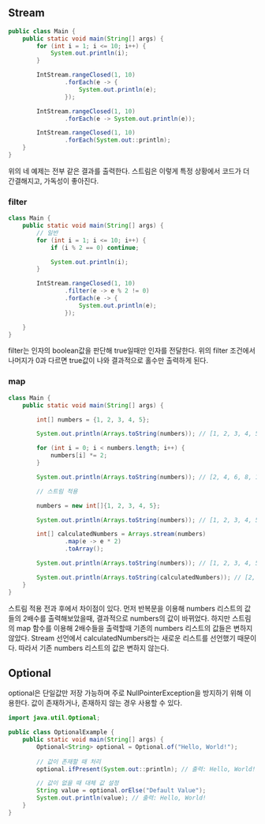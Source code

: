 ## Stream
```java
public class Main {
    public static void main(String[] args) {
        for (int i = 1; i <= 10; i++) {
            System.out.println(i);
        }

        IntStream.rangeClosed(1, 10)
                .forEach(e -> {
                    System.out.println(e);
                });

        IntStream.rangeClosed(1, 10)
                .forEach(e -> System.out.println(e));

        IntStream.rangeClosed(1, 10)
                .forEach(System.out::println);
    }
}
```
위의 네 예제는 전부 같은 결과를 출력한다.
스트림은 이렇게 특정 상황에서 코드가 더 간결해지고, 가독성이 좋아진다.

### filter
```java
class Main {
    public static void main(String[] args) {
        // 일반
        for (int i = 1; i <= 10; i++) {
            if (i % 2 == 0) continue;

            System.out.println(i);
        }

        IntStream.rangeClosed(1, 10)
                .filter(e -> e % 2 != 0)
                .forEach(e -> {
                    System.out.println(e);
                });

    }
}
```
filter는 인자의 boolean값을 판단해 true일때만 인자를 전달한다.
위의 filter 조건에서 나머지가 0과 다르면 true값이 나와 결과적으로 홀수만 출력하게 된다.

### map
```java
class Main {
    public static void main(String[] args) {

        int[] numbers = {1, 2, 3, 4, 5};

        System.out.println(Arrays.toString(numbers)); // [1, 2, 3, 4, 5]

        for (int i = 0; i < numbers.length; i++) {
            numbers[i] *= 2;
        }

        System.out.println(Arrays.toString(numbers)); // [2, 4, 6, 8, 10]

		// 스트림 적용

        numbers = new int[]{1, 2, 3, 4, 5};

        System.out.println(Arrays.toString(numbers)); // [1, 2, 3, 4, 5]

        int[] calculatedNumbers = Arrays.stream(numbers)
                .map(e -> e * 2)
                .toArray();

        System.out.println(Arrays.toString(numbers)); // [1, 2, 3, 4, 5]

        System.out.println(Arrays.toString(calculatedNumbers)); // [2, 4, 6, 8, 10]
    }
}
```
스트림 적용 전과 후에서 차이점이 있다.
먼저 반복문을 이용해 numbers 리스트의 값들의 2배수를 출력해보았을때, 결과적으로 numbers의 값이 바뀌었다.
하지만 스트림의 map 함수를 이용해 2배수들을 출력할때 기존의 numbers 리스트의 값들은 변하지 않았다.
Stream 선언에서 calculatedNumbers라는 새로운 리스트를 선언했기 때문이다.
따라서 기존 numbers 리스트의 값은 변하지 않는다.

## Optional
optional은 단일값만 저장 가능하며 주로 NullPointerException을 방지하기 위해 이용한다.
값이 존재하거나, 존재하지 않는 경우 사용할 수 있다.
```java
import java.util.Optional;

public class OptionalExample {
    public static void main(String[] args) {
        Optional<String> optional = Optional.of("Hello, World!");
        
        // 값이 존재할 때 처리
        optional.ifPresent(System.out::println); // 출력: Hello, World!

        // 값이 없을 때 대체 값 설정
        String value = optional.orElse("Default Value");
        System.out.println(value); // 출력: Hello, World!
    }
}
```
